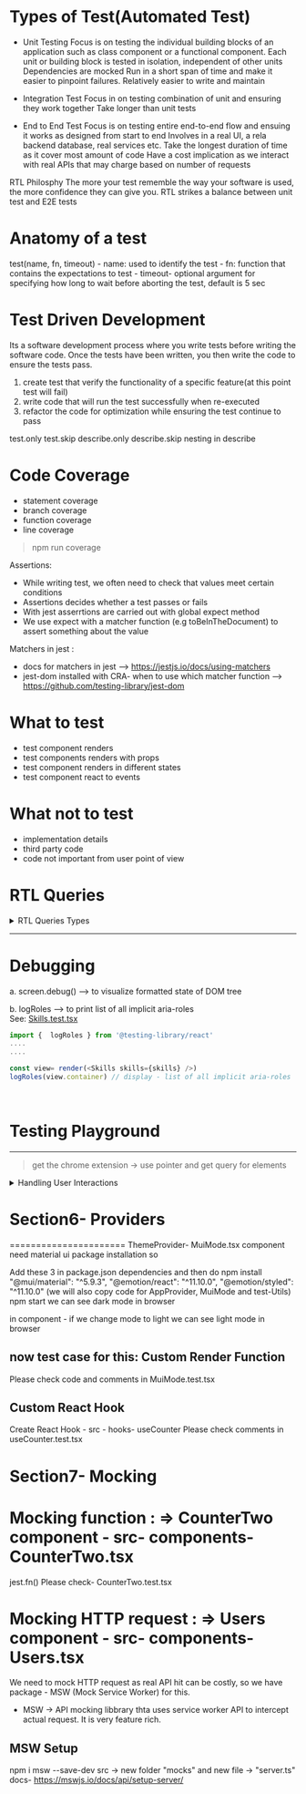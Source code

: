 Types of Test(Automated Test)
==============================

- Unit Testing
    Focus is on testing the individual building blocks of an application such as class component or a functional component.
    Each unit or building block is tested in isolation, independent of other units
    Dependencies are mocked
    Run in a short span of time and make it easier to pinpoint failures.
    Relatively easier to write and maintain

- Integration Test
    Focus in on testing combination of unit and ensuring they work together
    Take longer than unit tests

- End to End Test
    Focus is on testing entire end-to-end flow and ensuing it works as designed from start to end
    Involves in a real UI, a rela backend database, real services etc.
    Take the longest duration of time as it cover most amount of code
    Have a cost implication as we interact with real APIs that may charge based on number of requests

RTL Philosphy
The more your test rememble the way your software is used, the more confidence they can give you.
RTL strikes a balance between unit test and E2E tests

Anatomy of a test
=================
test(name, fn, timeout)
    - name: used to identify the test
    - fn: function that contains the expectations to test
    - timeout- optional argument for specifying how long to wait before aborting the test, default is 5 sec


Test Driven Development
=======================
Its a software development process where you write tests before writing the software code.
Once the tests have been written, you then write the code to ensure the tests pass.

1. create test that verify the functionality of a specific feature(at this point test will fail)
2. write code that will run the test successfully when re-executed
3. refactor the code for optimization while ensuring the test continue to pass


test.only
test.skip
describe.only
describe.skip
nesting in describe


Code Coverage
=============
- statement coverage
- branch coverage
- function coverage
- line coverage  

> npm run coverage


Assertions: 
- While writing test, we often need to check that values meet certain conditions
- Assertions decides whether a test passes or fails
- With jest asserrtions are carried out with global expect method
- We use expect with a matcher function (e.g toBeInTheDocument) to assert something about the value

Matchers in jest : 
- docs for matchers in jest --> https://jestjs.io/docs/using-matchers
- jest-dom installed with CRA- when to use which matcher function --> https://github.com/testing-library/jest-dom

What to test 
============
- test component renders
- test components renders with props
- test component renders in different states
- test component react to events

What not to test 
================
- implementation details
- third party code
- code not important from user point of view

RTL Queries 
============

<details>
  <summary> RTL Queries Types </summary>

<ins>RTL Quesries </ins> - To find single element on page we have  <br />

- getBy
- queryBy
- findBy

To find multiple elements on page we have  <br />
- getAllBy
- queryAllBy
- findAllBy

The Suffix can be one of :  <br />
- Role
- Labeltext
- PlaceHolderText
- Text
- DisplayValue
- AltText
- Title
- TestId

getBy / findBy / queryBy
------------------------

<details>
  <summary> getBy and getAllBy </summary>
This class of queries return the matching node for a query and throw a descriptive error if no element is matched or more than 1 element is matched <br />
    
1. gettByRole options    
<br />

# name: the accessible name is for simple cases equal to 
a. label of a form element  
b. text content of a button  
c. value of aria-label attribute  

# other options- level(heading), hidden, selected, checked, pressed


2. getByLabelText  
This will search for the label that matches the given text, then find the element associated with that label.


3. getByPlaceholderText  
This will search for all elements with a placeholder attribute and finds one that matches the given text

4. getByText  
This will search for all elements that have a text node with textContent matching the given text.  <br />
Typically, we would use this to find paragraph, div or span element.

5. getByDisplayValue  
This returns the input,textarea or select element that has the matching display value.


6. getByAltText  
returns the element that has the given alt text <br />
It only supports the element that has an alt attribute like <img>, <input>,<area> or custom HTML elements

7. getByTitle  
return the element that has the matching title attribute.

8. getByTestId  
return the element that has the matching data-testid attribute.

<br />
<ins>Priority Order for Queries</ins>
<br />
gettByRole -> getByLabelText -> getByPlaceholderText -> getByText -> getByDisplayValue  <br />
these above 5 should cover the most, after these 5 ae below:  <br />
getByAltText -> getByTitle -> getByTestId  <br />  


RTL- getBy and getAllBy Queries
===============================
getByRole()  and getAllByRole()  
getByLabelText()  and getAllByLabelText()  
getByPlaceholderText and getAllByPlaceholderText  
getByText and getAllByText  
getByDisplayValue and getAllByDisplayValue  
getByAltText and getAllByAltText  
getByTitle and getAllByTitle  
getByTestId and getAllByTestId  

<ins>textMatch</ins>
<br />

the first arg we passed in all the query method is a string  <br />
however in reality the arg it takes is called textMatch.  <br />
textMatch is either - string, regex or function  <br />

a. string  <br /> 
    e.g <div>Hello World</div>  <br />
        screen.getByText('Hello World'); // full string match  <br />
        screen.getByText('llo Worl', {exact: false}); // substring match  <br />
        screen.getByText('Hello World', {exact: false});  // ignore case  <br />

b. regex  <br />
    e.g <div>Hello World</div>  <br />
        screen.getByText(/World/); // sub-string match  <br />
        screen.getByText(/world/i); // substring match- ignore case  <br />
        screen.getByText(/^hello world$/i);  // full string match- ignore case  <br />

c. custom function  <br />
Syntax- (content?:string, element?: Element|null) => boolean  <br />
e.g screen.getByText((content) => content.startsWith('Hello'))  <br />
</details>

<details>
    
  <summary>queryBy and queryAllBy </summary>

queryBy and queryAllBy
======================
we saw getBy/getAllBy but in case element is not present then getBy/getAllBy will throw error so in those case we can  
use queryBy/queryAllBy - it return null or emptyArray if element is not found

use queryByRole for testing ele not present
 const startLearningButton = screen.queryByRole('button', {  // use queryByRole for negative
      name: 'Start learning',
 })
expect(startLearningButton).not.toBeInTheDocument()
</details>

<details>
  <summary> findBy and findAllBy  </summary>
    
Appearance/Disappearance
what if elements are not present in DOM at beginning but appear after sometime
e.g data fetched from server will be rendered after a few miliseconds

- findBy: 
    - return a promise which resolves when an element is found which matches the given query
    - the promise is rejected if no element is found or if more than one element is found after a default timeout of 1000ms

- findAllBy: 
    - return a promise which resolves to an array of elements when any elements are found which matches the given query
    - the promise is rejected if no elements are found after a default timeout of 1000ms

</details>

</details> 

<hr />

Debugging
===========
 a. screen.debug() --> to visualize formatted state of DOM tree  <br />

 b. logRoles --> to print list of all implicit aria-roles  <br />
 See:  <ins>Skills.test.tsx  </ins>
 
```javascript
import {  logRoles } from '@testing-library/react'
....
....

const view= render(<Skills skills={skills} />)
logRoles(view.container) // display - list of all implicit aria-roles
```

<br />

# Testing Playground
--------------------

> get the chrome extension -> use pointer and get query for elements  <br />

<details>
  <summary> Handling User Interactions </summary>
    
User Interaction
-----------------
A click using a mouse or a keypress using a keyboard, the application has to respond to such interactions.  <br />
Hence the test should ensure the interations should be handled as expected.  <br />


user-event
----------
It is  a companion library for testing that simulates user interactions by dispatching the events that would happen if the interaction took place in browser.
It is recommended way.


fireEvent vs user-event
-----------------------
fireEvent is a method from RTL which is used to dispatch DOM events  
However user-events is superior as it simulates full interactions which may fire multiple events and do additional checks along the way  
e.g we can dispatch the change events on an input field using fireEvent  
<br />

When a user types into a textbox the element has to be focussed and then keyboard and input events are fired and the selection  <br />
and the value on the element are manipulated as they type.

<br />

user-events allows you to describe a user-interaction instead of a concrete event. It add visibility and interactibilty checks and manipulates the  <br />
DOM just like  user interaction in the browser would do.  <br />
e.g it would not let a user click a hidden element or type in a disabled textbox

<ins>Note:</ins> in package.json we can see user event has version 13 (as we have CRA version)  <br />
"@testing-library/user-event": "^13.5.0",

<br />
the latest is 14 so we need to upgrade it and so give below command in terminal  <br />

> yarn upgrade @testing-library/user-event@latest


Pointer Interactions - (Counter Component Increment Button Click)
-----------------------------------------------------------------
click() is not Pointer API, its a Convenience API that internally calls Pointer API  
Convinience API is what we typically use while writing test case.  
For mouse interactions apart from click - we have dblClick() and tripleClick()  

For Mouse movement there is -->  hover() and unhover()

# Pointer APIs:
-------------
    pointer({keys: '[MouseLeft]'}) - mouse left click
    pointer({keys: '[MouseLeft][Mouseright]'}) - left click followed by a right click
    pointer('[MouseLeft][Mouseright]') - can pass string if key is only arg to function
    pointer('[MouseLeft>]') - press button without releasing it 
    pointer('[/MouseLeft]') - release previously pressed button
<br />
<ins>Note: </ins> Unless there is a strong use-case to use Pointer API , its always suggested to use Convenience API as its more simple to read and code
<br />


Keyboard Interactions-(Counter Component Input Textbox and Set Button Click)
============================================================================
<ins>Note: </ins> type() and tab() are not part of keyboard API
- type : is a Utility API
- tab : is a Convience API

other Utility API are :
- clear() : clears an editable element
e.g is below :

```javascript

test('clear', async() => {
    render(<textarea defaultValue="Hello World" />)
    await userEvent.clear(screen.getByRole('textbox'))
    expect (screen.getByRole('textbox')).toHaveValue('')
});

```
<br />

- selectOptions: select elements in dropdown or listbox

- deselectOptions: deselect elements in dropdown or listbox

- upload() - to uplaod file

Apart from Convience and Utility APIs, we also have Clipboard APIs  

Clipboard APIs  
--------------  
- copy()  
- cut()  
- paste()  

All these 3 APIs are not sufficient to the use case then we can use Keyboard APIs  <br />
Keyboard API- simulate interaction with keyboard

-------------------------------------------
keyboard('foo') // translates to : f,o,o  
keyboard('{Shift>}A{/Shift}') // translates to - Shift(down), A, Shift(Up)  
</details>

# Section6- Providers
======================
ThemeProvider- MuiMode.tsx component 
need material ui package installation so 

Add these 3 in package.json dependencies and then do npm install
"@mui/material": "^5.9.3",
"@emotion/react": "^11.10.0",
"@emotion/styled": "^11.10.0"
(we will also copy code for AppProvider, MuiMode and test-Utils)
npm start we can see dark mode in browser

in component <AppProviders />-  if we change mode to light we can see light mode in browser

now test case for this:
Custom Render Function
----------------------
Please check code and comments in MuiMode.test.tsx 

Custom React Hook
------------------
Create React Hook - src - hooks- useCounter
Please check comments in useCounter.test.tsx


Section7- Mocking
=================
# Mocking function :  => CounterTwo component -  src- components-CounterTwo.tsx
jest.fn()
Please check-  CounterTwo.test.tsx


# Mocking HTTP request :  => Users component - src- components-Users.tsx
We need to mock HTTP request as real API hit can be costly, so we have package - MSW (Mock Service Worker) for this.
- MSW -> API mocking libbrary thta uses service worker API to intercept actual request. It is very feature rich.

MSW Setup
---------
npm i msw --save-dev
src -> new folder "mocks" and new file -> "server.ts"
docs- https://mswjs.io/docs/api/setup-server/







